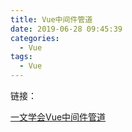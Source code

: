 ```yaml
---
title: Vue中间件管道
date: 2019-06-28 09:45:39
categories:
  - Vue
tags:
  - Vue
---
```


链接：

[一文学会Vue中间件管道](https://mp.weixin.qq.com/s/amw2drZBDwEqwfUwjr7LeQ)

